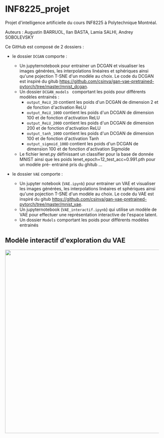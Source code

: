 # INF8225_projet

Projet d'intelligence artificielle du cours INF8225 à Polytechnique Montréal.

Auteurs : Augustin BARRUOL, Ilan BASTA, Lamia SALHI, Andrey SOBOLEVSKY


Ce GitHub est composé de 2 dossiers :

- le dossier `DCGAN` comporte : 
  - Un jupyternotebook pour entrainer un DCGAN et visualiser les images générées, les interpolations linéaires et sphériques ainsi qu'une pojection T-SNE       d'un modèle au choix. Le code du DCGAN est inspiré du gitub https://github.com/csinva/gan-vae-pretrained-pytorch/tree/master/mnist_dcgan.
  - Un dossier `DCGAN_models ` comportant les poids pour différents modèles entrainés :
      -  `output_ReLU_2D` contient les poids d'un DCGAN de dimension 2 et de fonction d'activation ReLU
      -  `output_ReLU_100D` contient les poids d'un DCGAN de dimension 100 et de fonction d'activation ReLU
      -  `output_ReLU_200D` contient les poids d'un DCGAN de dimension 200 et de fonction d'activation ReLU
      -  `output_tanh_100D` contient les poids d'un DCGAN de dimension 100 et de fonction d'activation Tanh
      -  `output_sigmoid_100D` contient les poids d'un DCGAN de dimension 100 et de fonction d'activation Sigmoïde
  -  Le fichier lenet.py définissant un classifier pour la base de donnée MNIST ainsi que les poids lenet_epoch=12_test_acc=0.991.pth pour un modèle pré-     entrainé pris du ghitub ...

- le dossier `VAE` comporte : 
  - Un jupyter notebook (`VAE.ipynb`) pour entrainer un VAE et visualiser les images générées, les interpolations linéaires et sphériques ainsi qu'une pojection T-SNE d'un modèle au choix. Le code du VAE est inspiré du gitub https://github.com/csinva/gan-vae-pretrained-pytorch/tree/master/mnist_vae.
  - Un jupyternotebook (`VAE_interactif.ipynb`) qui utilise un modèle de VAE pour effectuer une représentation interactive de l'espace latent.
  - Un dossier `Models` comportant les poids pour différents modèles entrainés


## Modèle interactif d'exploration du VAE
<p align="center">
  <img src="https://user-images.githubusercontent.com/73143008/166080801-4e44d55e-1fa0-4807-89cc-f79209de9199.gif" width="800" height="600" />
</p>
